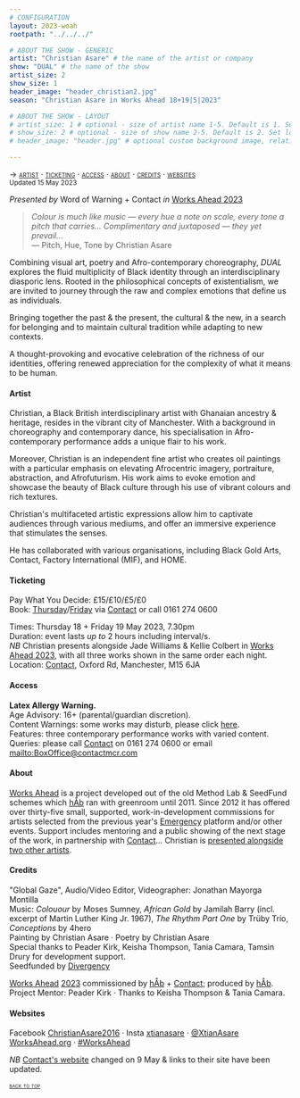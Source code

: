 ```yaml
---
# CONFIGURATION
layout: 2023-woah
rootpath: "../../../"

# ABOUT THE SHOW - GENERIC
artist: "Christian Asare" # the name of the artist or company
show: "DUAL" # the name of the show
artist_size: 2
show_size: 1
header_image: "header_christian2.jpg"
season: "Christian Asare in Works Ahead 18+19|5|2023"

# ABOUT THE SHOW - LAYOUT
# artist_size: 1 # optional - size of artist name 1-5. Default is 1. Set longer names to lower values
# show_size: 2 # optional - size of show name 2-5. Default is 2. Set longer names to lower values
# header_image: "header.jpg" # optional custom background image, relative to current page

---
```

<span style='font-variant: small-caps'>→ [artist](/current/2023-worksahead/asare/#artist) · [ticketing](/current/2023-worksahead/asare/#ticketing) · [access](/current/2023-worksahead/asare/#access) · [about](/current/2023-worksahead/asare/#about) · [credits](/current/2023-worksahead/asare/#credits) · [websites](/current/2023-worksahead/asare/#websites)</span><br><small>Updated 15 May 2023</small>        
        
*Presented by* Word of Warning + Contact *in* [Works Ahead 2023](/current/2023-worksahead)        
        
>*Colour is much like music — every hue a note on scale, every tone a pitch that carries… Complimentary and juxtaposed — they yet prevail…*         
— Pitch, Hue, Tone by Christian Asare         
         
Combining visual art, poetry and Afro-contemporary choreography, *DUAL* explores the fluid multiplicity of Black identity through an interdisciplinary diasporic lens. Rooted in the philosophical concepts of existentialism, we are invited to journey through the raw and complex emotions that define us as individuals.         
         
Bringing together the past & the present, the cultural & the new, in a search for belonging and to maintain cultural tradition while adapting to new contexts.          
         
A thought-provoking and evocative celebration of the richness of our identities, offering renewed appreciation for the complexity of what it means to be human.         
        
#### Artist        
Christian, a Black British interdisciplinary artist with Ghanaian ancestry & heritage, resides in the vibrant city of Manchester. With a background in choreography and contemporary dance, his specialisation in Afro-contemporary performance adds a unique flair to his work.        
         
Moreover, Christian is an independent fine artist who creates oil paintings with a particular emphasis on elevating Afrocentric imagery, portraiture, abstraction, and Afrofuturism. His work aims to evoke emotion and showcase the beauty of Black culture through his use of vibrant colours and rich textures.          
       
Christian's multifaceted artistic expressions allow him to captivate audiences through various mediums, and offer an immersive experience that stimulates the senses.         
         
He has collaborated with various organisations, including Black Gold Arts, Contact, Factory International (MIF), and HOME.        
        
#### Ticketing          
Pay What You Decide: £15/£10/£5/£0<br>Book: <a href="https://contactmcr.com/book/instance/310558" target="_blank">Thursday</a>/<a href="https://contactmcr.com/book/instance/310559" target="_blank">Friday</a> via <a href="https://contactmcr.com/events/works-ahead-2023" target="_blank">Contact</a> or call 0161 274 0600        
         
Times: Thursday 18 + Friday 19 May 2023, 7.30pm<br>Duration: event lasts *up to* 2 hours including interval/s.<br>*NB* Christian presents alongside Jade Williams & Kellie Colbert in [Works Ahead 2023](/current/2023-worksahead), with all three works shown in the same order each night.<br>Location: <a href="https://contactmcr.com/visit/getting-here" target="_blank">Contact</a>, Oxford Rd, Manchester, M15 6JA        
        
#### Access         
**Latex Allergy Warning.**<br>Age Advisory: 16+ (parental/guardian discretion).<br>Content Warnings: some works may disturb, please click [here](/warnings).<br>Features: three contemporary performance works with varied content.<br>Queries: please call <a href="https://contactmcr.com/visit/access" target="_blank">Contact</a> on 0161 274 0600 or email <mailto:BoxOffice@contactmcr.com>        
         
#### About           
[Works Ahead](/hab/worksahead) is a project developed out of the old Method Lab & SeedFund schemes which [hÅb](/hab) ran with greenroom until 2011.
Since 2012 it has offered over thirty-five small, supported, work-in-development commissions for artists selected from the previous year's [Emergency](/hab/emergency) platform and/or other events. Support includes mentoring and a public showing of the next stage of the work, in partnership with <a href="https://contactmcr.com" target="_blank">Contact</a>… Christian is [presented alongside two other artists](/current/2023-worksahead).         
         
#### Credits         
"Global Gaze", Audio/Video Editor, Videographer: Jonathan Mayorga Montilla<br>Music: *Colouour* by Moses Sumney, *African Gold* by Jamilah Barry (incl. excerpt of Martin Luther King Jr. 1967), *The Rhythm Part One* by Trüby Trio, *Conceptions* by 4hero<br>Painting by Christian Asare · Poetry by Christian Asare<br>Special thanks to Peader Kirk, Keisha Thompson, Tania Camara, Tamsin Drury for development support.<br>Seedfunded by <a href="http://divergencymcr.org" target="_blank">Divergency</a>        
        
[Works Ahead](/hab/worksahead) [2023](/current/2023-worksahead) commissioned by [hÅb](/hab) + <a href="https://contactmcr.com" target="_blank">Contact</a>; produced by [hÅb](/hab).<br>Project Mentor: Peader Kirk · Thanks to Keisha Thompson & Tania Camara.       
         
#### Websites          
Facebook <a href="https://facebook.com/ChristianAsare2016" target="_blank">ChristianAsare2016</a> · Insta <a href="https://instagram.com/xtianasare" target="_blank">xtianasare</a> · <a href="https://twitter.com/XtianAsare" target="_blank">@XtianAsare</a><br><a href="https://worksahead.org" target="_blank">WorksAhead.org</a> · <a href="https://twitter.com/hashtag/WorksAhead" target="_blank">#WorksAhead</a>         
        

*NB* <a href="https://contactmcr.com" target="_blank">Contact's website</a> changed on 9 May & links to their site have been updated.          
        
<small><span style='font-variant: small-caps'>[back to top](/current/2023-worksahead/asare)</span></small>
